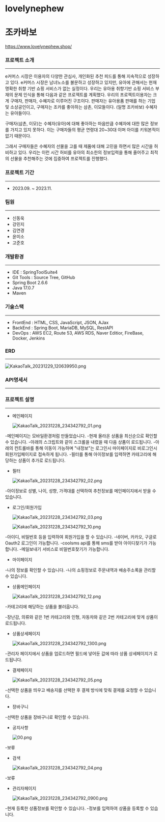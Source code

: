 # lovelynephew

# 조카바보

https://www.lovelynephew.shop/

### 프로젝트 소개

---

e커머스 시장은 이용자의 다양한 관심사, 개인화된 추천 피드를 통해 지속적으로 성장하고 있다.
e커머스 시장은 남녀노소를 불문하고 성장하고 있지만, 유아에 관해서는 현재 명확한 취향 기반 쇼핑 서비스가 없는 실정이다.
우리는 유아용 취향기반 쇼핑 서비스 부재의 문제 인식을 통해 다음과 같은 프로젝트를 계획했다.
우리의 프로젝트이용자는 크게 구매자, 판매자, 수혜자로 이루어진 구조이다.
판매자는 유아용품 판매를 하는 기업 및 소상공인이고,
구매자는 조카를 좋아하는 삼촌, 이모들이다. (일명 조카바보)
수혜자는 유아들이다.

구매자(삼촌, 이모)는 수혜자(유아)에 대해 좋아하는 마음만큼 수혜자에 대한 많은 정보를 가지고 있지 못하다. 이는 구매자들의 평균 연령대 20~30대 이며 아이를 키워본적이 없기 때문이다.

그래서 구매자들은 수혜자의 선물을 고를 때 제품에 대해 고민을 하면서 많은 시간을 허비하고 있다. 우리는 이런 시간 허비를 유아의 최소한의 정보입력을 통해 줄어주고 최적의 선물을 추천해주는 것에 집중하여 프로젝트를 진행했다.

### 프로젝트 기간

---

- 2023.09. ~ 2023.11.

### 팀원

---

- 신동욱
- 강민지
- 김연경
- 윤미소
- 고준호

### 개발환경

---

- IDE : SpringToolSuite4
- Git Tools : Source Tree, GitHub
- Spring Boot 2.6.6
- Java 17.0.7
- Maven

### 기술스택

---

- FrontEnd : HTML, CSS, JavaScript, JSON, AJax
- BackEnd : Spring Boot, MariaDB, MySQL, RestAPI
- DevOps : AWS EC2, Route 53, AWS RDS, Naver Editior, FireBase, Docker, Jenkins

### ERD

---

![KakaoTalk_20231229_120639950.png](https://prod-files-secure.s3.us-west-2.amazonaws.com/cc2b6abe-7d79-4845-af75-8dab3fa68528/0f6b527a-2552-4142-9dea-b6f0b169ee70/KakaoTalk_20231229_120639950.png)

### API명세서

---

[]()


### 프로젝트 설명

---

- 메인페이지
    
    ![KakaoTalk_20231228_234342792_01.png](https://prod-files-secure.s3.us-west-2.amazonaws.com/cc2b6abe-7d79-4845-af75-8dab3fa68528/40264036-212f-41f4-8f63-fd3889e4e784/KakaoTalk_20231228_234342792_01.png)
    

-메인페이지는 모바일환경처럼 만들었습니다.
-현재 올라온 상품을 최신순으로 확인할 수 있습니다.
-아래의 스크립트와 같이 스크롤을 내렸을 때 다음 상품이 로드됩니다.
-아래의 컨트롤바를 통해 이동이 가능하며 "내정보"는 로그인시 마이페이지로 비로그인시 회원가입페이지로 접속하게 됩니다.
-필터를 통해 아이정보를 입력하면 카테고리에 해당하는 상품이 추가로 로드됩니다.

- 필터
    
    ![KakaoTalk_20231228_234342792_02.png](https://prod-files-secure.s3.us-west-2.amazonaws.com/cc2b6abe-7d79-4845-af75-8dab3fa68528/a5fe1200-ecf2-4994-8425-c33567ca76d1/KakaoTalk_20231228_234342792_02.png)
    

-아이정보로 성별, 나이, 성향, 가격대를 선택하여 추천정보를 메인페이지에서 받을 수 있습니다.

- 로그인/회원가입
    
    ![KakaoTalk_20231228_234342792_03.png](https://prod-files-secure.s3.us-west-2.amazonaws.com/cc2b6abe-7d79-4845-af75-8dab3fa68528/b1634bf8-e8ce-4060-8e5d-dd48ff6502d1/KakaoTalk_20231228_234342792_03.png)
    
    ![KakaoTalk_20231228_234342792_10.png](https://prod-files-secure.s3.us-west-2.amazonaws.com/cc2b6abe-7d79-4845-af75-8dab3fa68528/c2710b40-3751-4b9a-9507-7daf8578347b/KakaoTalk_20231228_234342792_10.png)
    

-아이디, 비밀번호 등을 입력하여 회원가입을 할 수 있습니다.
-네이버, 카카오, 구글로 Oauth2 로그인이 가능합니다.
-coolsms api를 통해 sms를 받아 아이디찾기가 가능합니다.
-메일보내기 서비스로 비밀번호찾기가 가능합니다.

- 마이페이지

-나의 정보를 확인할 수 있습니다.
-나의 쇼핑정보로 주문내역과 배송주소록을 관리할 수 있습니다.

- 상품메인페이지
    
    ![KakaoTalk_20231228_234342792_12.png](https://prod-files-secure.s3.us-west-2.amazonaws.com/cc2b6abe-7d79-4845-af75-8dab3fa68528/b981cbeb-69b6-40f3-b7aa-48535173b445/KakaoTalk_20231228_234342792_12.png)
    

-카테고리에 해당하는 상품을 불러옵니다.

-장난감, 의류와 같은 1번 카테고리와 인형, 자동차와 같은 2번 카테고리에 맞게 상품이 로드됩니다.

- 상품상세페이지
    
    ![KakaoTalk_20231228_234342792_1300.png](https://prod-files-secure.s3.us-west-2.amazonaws.com/cc2b6abe-7d79-4845-af75-8dab3fa68528/16c2f8ca-2f6f-4e4f-9488-18d8c3092d41/KakaoTalk_20231228_234342792_1300.png)
    

-관리자 페이지에서 상품을 업로드하면 필드에 넣어둔 값에 따라 상품 상세페이지가 로드됩니다.

- 결제페이지
    
    ![KakaoTalk_20231228_234342792_05.png](https://prod-files-secure.s3.us-west-2.amazonaws.com/cc2b6abe-7d79-4845-af75-8dab3fa68528/24e7a86d-f4de-48b6-8c5e-4d5248109904/KakaoTalk_20231228_234342792_05.png)
    

-선택한 상품을 띄우고 배송지를 선택한 후 결제 방식에 맞춰 결제를 요청할 수 있습니다.

- 장바구니

-선택한 상품을 장바구니로 확인할 수 있습니다.

- 공지사항
    
    ![00.png](https://prod-files-secure.s3.us-west-2.amazonaws.com/cc2b6abe-7d79-4845-af75-8dab3fa68528/156d0272-261d-498b-9b32-07e9e6b65d90/00.png)
    

-보류

- 검색
    
    ![KakaoTalk_20231228_234342792_04.png](https://prod-files-secure.s3.us-west-2.amazonaws.com/cc2b6abe-7d79-4845-af75-8dab3fa68528/567273c2-b83d-472f-87db-96217cf5b998/KakaoTalk_20231228_234342792_04.png)
    

-보류

- 관리자페이지
    
    ![KakaoTalk_20231228_234342792_0900.png](https://prod-files-secure.s3.us-west-2.amazonaws.com/cc2b6abe-7d79-4845-af75-8dab3fa68528/97da465e-a838-4c07-b8e3-d5c9f6ceac2d/KakaoTalk_20231228_234342792_0900.png)
    

-현재 등록한 상품정보를 확인할 수 있습니다.
-정보를 입력하여 상품을 등록할 수 있습니다.
